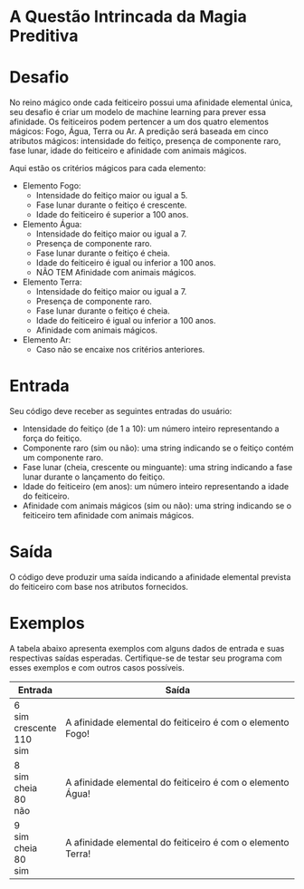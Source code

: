 # A Questão Intrincada da Magia Preditiva

# Desafio
No reino mágico onde cada feiticeiro possui uma afinidade elemental única, seu desafio é criar um modelo de machine learning para prever essa afinidade. 
Os feiticeiros podem pertencer a um dos quatro elementos mágicos: Fogo, Água, Terra ou Ar. 
A predição será baseada em cinco atributos mágicos: intensidade do feitiço, presença de componente raro, fase lunar, idade do feiticeiro e afinidade com animais mágicos.

Aqui estão os critérios mágicos para cada elemento:

* Elemento Fogo:
  * Intensidade do feitiço maior ou igual a 5.
  * Fase lunar durante o feitiço é crescente.
  * Idade do feiticeiro é superior a 100 anos.
* Elemento Água:
  * Intensidade do feitiço maior ou igual a 7.
  * Presença de componente raro.
  * Fase lunar durante o feitiço é cheia.
  * Idade do feiticeiro é igual ou inferior a 100 anos.
  * NÃO TEM Afinidade com animais mágicos.
* Elemento Terra:
  * Intensidade do feitiço maior ou igual a 7.
  * Presença de componente raro.
  * Fase lunar durante o feitiço é cheia.
  * Idade do feiticeiro é igual ou inferior a 100 anos.
  * Afinidade com animais mágicos.
* Elemento Ar:
  * Caso não se encaixe nos critérios anteriores.
  
# Entrada
Seu código deve receber as seguintes entradas do usuário:

* Intensidade do feitiço (de 1 a 10): um número inteiro representando a força do feitiço.
* Componente raro (sim ou não): uma string indicando se o feitiço contém um componente raro.
* Fase lunar (cheia, crescente ou minguante): uma string indicando a fase lunar durante o lançamento do feitiço.
* Idade do feiticeiro (em anos): um número inteiro representando a idade do feiticeiro.
* Afinidade com animais mágicos (sim ou não): uma string indicando se o feiticeiro tem afinidade com animais mágicos.

# Saída
O código deve produzir uma saída indicando a afinidade elemental prevista do feiticeiro com base nos atributos fornecidos.

# Exemplos
A tabela abaixo apresenta exemplos com alguns dados de entrada e suas respectivas saídas esperadas. 
Certifique-se de testar seu programa com esses exemplos e com outros casos possíveis.

| Entrada	| Saída |
| - | - |
| 6 <br/>sim <br/>crescente <br/>110 <br/>sim	| A afinidade elemental do feiticeiro é com o elemento Fogo! |
| 8 <br/>sim <br/>cheia <br/>80 <br/>não	| A afinidade elemental do feiticeiro é com o elemento Água! |
| 9 <br/>sim <br/>cheia <br/>80 <br/>sim	| A afinidade elemental do feiticeiro é com o elemento Terra! |
